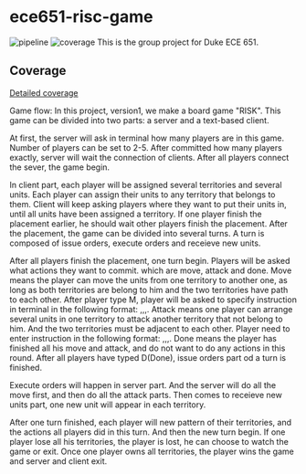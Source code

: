 # ece651-risc-game

![pipeline](https://gitlab.oit.duke.edu/yh254/ece651-risc-game/badges/master/pipeline.svg)
![coverage](https://gitlab.oit.duke.edu/yh254/ece651-risc-game/badges/master/coverage.svg?job=test)
This is the group project for Duke ECE 651.

## Coverage

[Detailed coverage](https://yh254.pages.oit.duke.edu/ece651-risc-game/dashboard.html)

Game flow:
In this project, version1, we make a board game "RISK". This game can be divided into two parts: a server and a text-based client. 

At first, the server will ask in terminal how many players are in this game. Number of players can be set to 2-5. After committed how many players exactly, server will wait the connection of clients. After all players connect the sever, the game begin.

In client part, each player will be assigned several territories and several units. Each player can assign their units to any territory that belongs to them. Client will keep asking players where they want to put their units in, until all units have been assigned a territory. If one player finish the placement earlier, he should wait other players finish the placement. After the placement, the game can be divided into several turns. A turn is composed of issue orders, execute orders and receieve new units.

After all players finish the placement,  one turn begin. Players will be asked what actions they want to commit. which are move, attack and done. Move means the player can move the units from one territory to another one, as long as both territories are belong to him and the two territories have path to each other. After player type M, player will be asked to specify instruction in terminal in the following format: <sourceTerritoryId>,<destinationId>,<UnitType>,<amount>. Attack means one player can arrange several units in one territory to attack another territory that not belong to him. And the two territories must be adjacent to each other. Player need to enter instruction in the following format: <sourceTerritoryId>,<destinationId>,<UnitType>,<amount>. Done means the player has finished all his move and attack, and do not want to do any actions in this round. After all players have typed D(Done), issue orders part od a turn is finished. 

Execute orders will happen in server part. And the server will do all the move first, and then do all the attack parts. Then comes to receieve new units part, one new unit will appear in each territory. 

After one turn finished, each player will new pattern of their territories, and the actions all players did in this turn. And then the new turn begin. If one player lose all his  territories, the player is lost, he can choose to watch the game or exit. Once one player owns all territories, the player wins the game and server and client exit.

